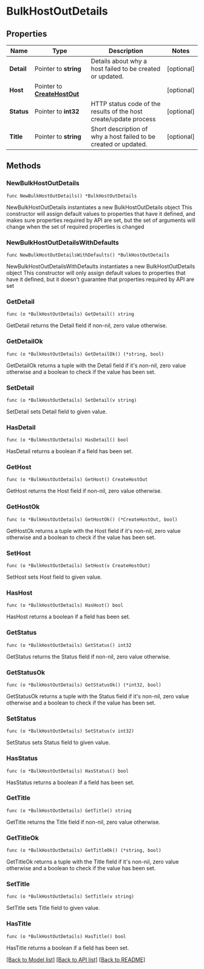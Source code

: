 # BulkHostOutDetails

## Properties

Name | Type | Description | Notes
------------ | ------------- | ------------- | -------------
**Detail** | Pointer to **string** | Details about why a host failed to be created or updated. | [optional] 
**Host** | Pointer to [**CreateHostOut**](CreateHostOut.md) |  | [optional] 
**Status** | Pointer to **int32** | HTTP status code of the results of the host create/update process | [optional] 
**Title** | Pointer to **string** | Short description of why a host failed to be created or updated. | [optional] 

## Methods

### NewBulkHostOutDetails

`func NewBulkHostOutDetails() *BulkHostOutDetails`

NewBulkHostOutDetails instantiates a new BulkHostOutDetails object
This constructor will assign default values to properties that have it defined,
and makes sure properties required by API are set, but the set of arguments
will change when the set of required properties is changed

### NewBulkHostOutDetailsWithDefaults

`func NewBulkHostOutDetailsWithDefaults() *BulkHostOutDetails`

NewBulkHostOutDetailsWithDefaults instantiates a new BulkHostOutDetails object
This constructor will only assign default values to properties that have it defined,
but it doesn't guarantee that properties required by API are set

### GetDetail

`func (o *BulkHostOutDetails) GetDetail() string`

GetDetail returns the Detail field if non-nil, zero value otherwise.

### GetDetailOk

`func (o *BulkHostOutDetails) GetDetailOk() (*string, bool)`

GetDetailOk returns a tuple with the Detail field if it's non-nil, zero value otherwise
and a boolean to check if the value has been set.

### SetDetail

`func (o *BulkHostOutDetails) SetDetail(v string)`

SetDetail sets Detail field to given value.

### HasDetail

`func (o *BulkHostOutDetails) HasDetail() bool`

HasDetail returns a boolean if a field has been set.

### GetHost

`func (o *BulkHostOutDetails) GetHost() CreateHostOut`

GetHost returns the Host field if non-nil, zero value otherwise.

### GetHostOk

`func (o *BulkHostOutDetails) GetHostOk() (*CreateHostOut, bool)`

GetHostOk returns a tuple with the Host field if it's non-nil, zero value otherwise
and a boolean to check if the value has been set.

### SetHost

`func (o *BulkHostOutDetails) SetHost(v CreateHostOut)`

SetHost sets Host field to given value.

### HasHost

`func (o *BulkHostOutDetails) HasHost() bool`

HasHost returns a boolean if a field has been set.

### GetStatus

`func (o *BulkHostOutDetails) GetStatus() int32`

GetStatus returns the Status field if non-nil, zero value otherwise.

### GetStatusOk

`func (o *BulkHostOutDetails) GetStatusOk() (*int32, bool)`

GetStatusOk returns a tuple with the Status field if it's non-nil, zero value otherwise
and a boolean to check if the value has been set.

### SetStatus

`func (o *BulkHostOutDetails) SetStatus(v int32)`

SetStatus sets Status field to given value.

### HasStatus

`func (o *BulkHostOutDetails) HasStatus() bool`

HasStatus returns a boolean if a field has been set.

### GetTitle

`func (o *BulkHostOutDetails) GetTitle() string`

GetTitle returns the Title field if non-nil, zero value otherwise.

### GetTitleOk

`func (o *BulkHostOutDetails) GetTitleOk() (*string, bool)`

GetTitleOk returns a tuple with the Title field if it's non-nil, zero value otherwise
and a boolean to check if the value has been set.

### SetTitle

`func (o *BulkHostOutDetails) SetTitle(v string)`

SetTitle sets Title field to given value.

### HasTitle

`func (o *BulkHostOutDetails) HasTitle() bool`

HasTitle returns a boolean if a field has been set.


[[Back to Model list]](../README.md#documentation-for-models) [[Back to API list]](../README.md#documentation-for-api-endpoints) [[Back to README]](../README.md)


